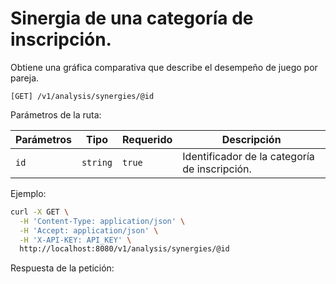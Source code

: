 # Sinergia de una categoría de inscripción.

Obtiene una gráfica comparativa que describe el desempeño de juego por pareja.

```
[GET] /v1/analysis/synergies/@id
```

Parámetros de la ruta:

| Parámetros | Tipo | Requerido | Descripción |
| ---------- | ---- | --------- | ----------- |
| `id` | `string` | `true` | Identificador de la categoría de inscripción. |

Ejemplo:

```bash
curl -X GET \
  -H 'Content-Type: application/json' \
  -H 'Accept: application/json' \
  -H 'X-API-KEY: API_KEY' \
  http://localhost:8080/v1/analysis/synergies/@id
```

Respuesta de la petición:

```json
```
